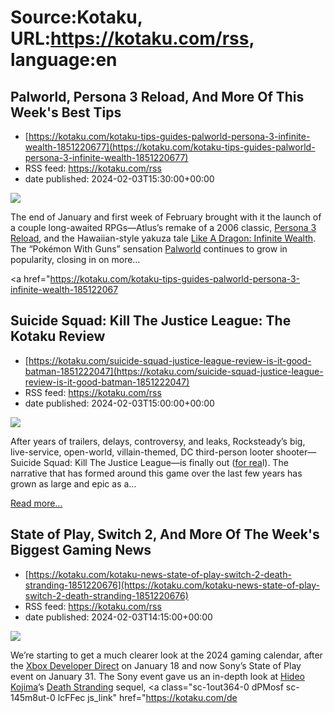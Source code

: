 # Source:Kotaku, URL:https://kotaku.com/rss, language:en

## Palworld, Persona 3 Reload, And More Of This Week's Best Tips
 - [https://kotaku.com/kotaku-tips-guides-palworld-persona-3-infinite-wealth-1851220677](https://kotaku.com/kotaku-tips-guides-palworld-persona-3-infinite-wealth-1851220677)
 - RSS feed: https://kotaku.com/rss
 - date published: 2024-02-03T15:30:00+00:00

<img class="type:primaryImage" src="https://i.kinja-img.com/image/upload/c_fit,q_80,w_636/1abf6b3ac61c41efc658f0a03a1b34be.jpg" /><p>The end of January and first week of February brought with it the launch of a couple long-awaited RPGs—Atlus’s remake of a 2006 classic, <a class="sc-1out364-0 dPMosf sc-145m8ut-0 lcFFec js_link" href="https://kotaku.com/persona-3-reload-remake-review-ps5-steam-pc-xbox-1851201927">Persona 3 Reload</a>, and the Hawaiian-style yakuza tale <a class="sc-1out364-0 dPMosf sc-145m8ut-0 lcFFec js_link" href="https://kotaku.com/infinite-wealth-like-a-dragon-review-kasuga-yakuza-1851190269">Like A Dragon: Infinite Wealth</a>. The “Pokémon With Guns” sensation <a class="sc-1out364-0 dPMosf sc-145m8ut-0 lcFFec js_link" href="https://kotaku.com/palworld-starting-best-pals-base-tutorial-1851217830">Palworld</a> continues to grow in popularity, closing in on more…</p><p><a href="https://kotaku.com/kotaku-tips-guides-palworld-persona-3-infinite-wealth-185122067

## Suicide Squad: Kill The Justice League: The Kotaku Review
 - [https://kotaku.com/suicide-squad-justice-league-review-is-it-good-batman-1851222047](https://kotaku.com/suicide-squad-justice-league-review-is-it-good-batman-1851222047)
 - RSS feed: https://kotaku.com/rss
 - date published: 2024-02-03T15:00:00+00:00

<img class="type:primaryImage" src="https://i.kinja-img.com/image/upload/c_fit,q_80,w_636/526b4608791692185cd446b4f12b9f29.jpg" /><p>After years of trailers, delays, controversy, and leaks, Rocksteady’s big, live-service, open-world, villain-themed, DC third-person looter shooter—Suicide Squad: Kill The Justice League—is finally out (<a class="sc-1out364-0 dPMosf sc-145m8ut-0 lcFFec js_link" href="https://kotaku.com/suicide-squad-early-access-100-servers-down-batman-wb-1851207239">for rea</a>l). The narrative that has formed around this game over the last few years has grown as large and epic as a…</p><p><a href="https://kotaku.com/suicide-squad-justice-league-review-is-it-good-batman-1851222047">Read more...</a></p>

## State of Play, Switch 2, And More Of The Week's Biggest Gaming News
 - [https://kotaku.com/kotaku-news-state-of-play-switch-2-death-stranding-1851220676](https://kotaku.com/kotaku-news-state-of-play-switch-2-death-stranding-1851220676)
 - RSS feed: https://kotaku.com/rss
 - date published: 2024-02-03T14:15:00+00:00

<img class="type:primaryImage" src="https://i.kinja-img.com/image/upload/c_fit,q_80,w_636/9682800dcdbf66ec9807c3f5a2a69672.jpg" /><p>We’re starting to get a much clearer look at the 2024 gaming calendar, after the <a class="sc-1out364-0 dPMosf sc-145m8ut-0 lcFFec js_link" href="https://kotaku.com/xbox-developer-direct-indiana-jones-hellblade-avowed-1851177625">Xbox Developer Direct</a> on January 18 and now Sony’s State of Play event on January 31. The Sony event gave us an in-depth look at <a class="sc-1out364-0 dPMosf sc-145m8ut-0 lcFFec js_link" href="https://kotaku.com/physint-hideo-kojima-new-game-state-play-1851214597?rev=1706743266936">Hideo Kojima</a>’s <a class="sc-1out364-0 dPMosf sc-145m8ut-0 lcFFec js_link" href="https://kotaku.com/death-stranding-the-kotaku-review-1839474313#:~:text=Death%20Stranding%20is%20not%20a,is%20not%20hard%20to%20understand.">Death Stranding</a> sequel, <a class="sc-1out364-0 dPMosf sc-145m8ut-0 lcFFec js_link" href="https://kotaku.com/de

